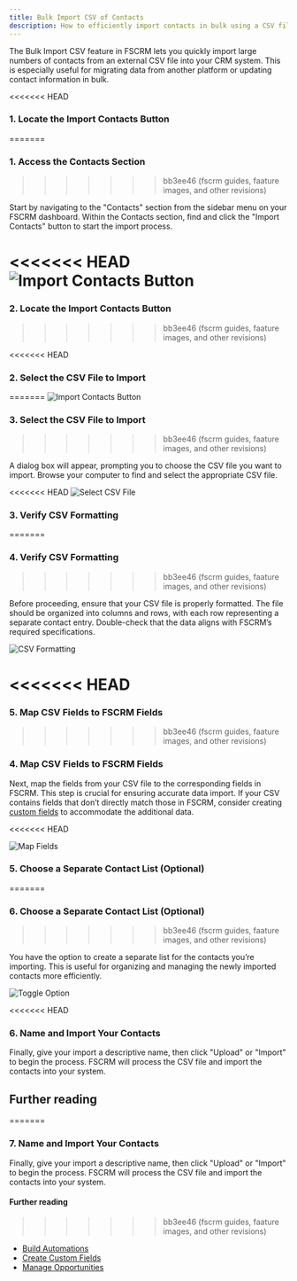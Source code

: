 ```yaml
---
title: Bulk Import CSV of Contacts
description: How to efficiently import contacts in bulk using a CSV file in FSCRM.
---
```


The Bulk Import CSV feature in FSCRM lets you quickly import large numbers of contacts from an external CSV file into your CRM system. This is especially useful for migrating data from another platform or updating contact information in bulk.

<<<<<<< HEAD
### 1. Locate the Import Contacts Button
=======
### 1. Access the Contacts Section
>>>>>>> bb3ee46 (fscrm guides, faature images, and other revisions)

Start by navigating to the "Contacts" section from the sidebar menu on your FSCRM dashboard. Within the Contacts section, find and click the "Import Contacts" button to start the import process.

<<<<<<< HEAD
![Import Contacts Button](/bulk-csv-guide/navigate-to-import-contacts.webp)
=======
### 2. Locate the Import Contacts Button
>>>>>>> bb3ee46 (fscrm guides, faature images, and other revisions)


<<<<<<< HEAD
### 2. Select the CSV File to Import
=======
![Import Contacts Button](/public/bulk-csv-guide/navigate-to-import-contacts.png)

### 3. Select the CSV File to Import
>>>>>>> bb3ee46 (fscrm guides, faature images, and other revisions)

A dialog box will appear, prompting you to choose the CSV file you want to import. Browse your computer to find and select the appropriate CSV file.


<<<<<<< HEAD
![Select CSV File](/bulk-csv-guide/choose-csv-file.webp)


### 3. Verify CSV Formatting

=======
### 4. Verify CSV Formatting
>>>>>>> bb3ee46 (fscrm guides, faature images, and other revisions)

Before proceeding, ensure that your CSV file is properly formatted. The file should be organized into columns and rows, with each row representing a separate contact entry. Double-check that the data aligns with FSCRM’s required specifications.

![CSV Formatting](/bulk-csv-guide/sample-csv.webp)

<<<<<<< HEAD
=======
### 5. Map CSV Fields to FSCRM Fields
>>>>>>> bb3ee46 (fscrm guides, faature images, and other revisions)

### 4. Map CSV Fields to FSCRM Fields

Next, map the fields from your CSV file to the corresponding fields in FSCRM. This step is crucial for ensuring accurate data import. If your CSV contains fields that don’t directly match those in FSCRM, consider creating [custom fields](/guides/custom-fields) to accommodate the additional data.

<<<<<<< HEAD

![Map Fields](/bulk-csv-guide/map-fields-csv.webp)


### 5. Choose a Separate Contact List (Optional)
=======
### 6. Choose a Separate Contact List (Optional)
>>>>>>> bb3ee46 (fscrm guides, faature images, and other revisions)

You have the option to create a separate list for the contacts you’re importing. This is useful for organizing and managing the newly imported contacts more efficiently.

![Toggle Option](/bulk-csv-guide/name-csv-import.webp)

<<<<<<< HEAD
### 6. Name and Import Your Contacts

Finally, give your import a descriptive name, then click "Upload" or "Import" to begin the process. FSCRM will process the CSV file and import the contacts into your system.

## Further reading
=======
### 7. Name and Import Your Contacts

Finally, give your import a descriptive name, then click "Upload" or "Import" to begin the process. FSCRM will process the CSV file and import the contacts into your system.

#### **Further reading**
>>>>>>> bb3ee46 (fscrm guides, faature images, and other revisions)

- [Build Automations](/guides/build-automations)
- [Create Custom Fields](/guides/custom-fields)
- [Manage Opportunities](/guides/manage-opportunities)
